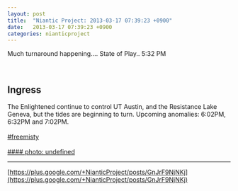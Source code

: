```yaml
---
layout: post
title:  "Niantic Project: 2013-03-17 07:39:23 +0900"
date:   2013-03-17 07:39:23 +0900
categories: nianticproject
---
```

Much turnaround happening.... State of Play.. 5:32 PM<div class="shared"><br /><h2>Ingress</h2>The Enlightened continue to control UT Austin, and the Resistance Lake Geneva, but the tides are beginning to turn. Upcoming anomalies: 6:02PM, 6:32PM and 7:02PM.<br /><br /> <a rel="nofollow" class="ot-hashtag" href="https://plus.google.com/s/%23freemisty">#freemisty</a>  <br /><br /></div>
[#### photo: undefined](https://lh4.googleusercontent.com/-wzF3pg0zX4s/UUT0G-a8xlI/AAAAAAAADh0/3Or9ZWw5Pqs/w288-h288/FreeMisty1732.jpg "")
- - -
[https://plus.google.com/+NianticProject/posts/GnJrF9NjNKj](https://plus.google.com/+NianticProject/posts/GnJrF9NjNKj)
